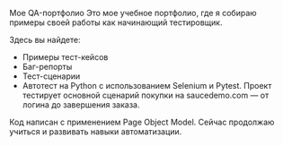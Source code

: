 Мое QA-портфолио
Это мое учебное портфолио, где я собираю примеры своей работы как начинающий тестировщик.

Здесь вы найдете:

- Примеры тест-кейсов
- Баг-репорты
- Тест-сценарии
- Автотест на Python с использованием Selenium и Pytest. Проект тестирует основной сценарий покупки на saucedemo.com — от логина до завершения заказа.

Код написан с применением Page Object Model. Сейчас продолжаю учиться и развивать навыки автоматизации.

